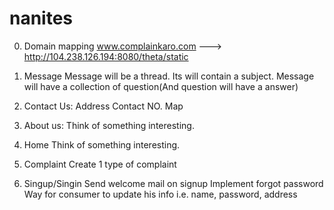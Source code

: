 # nanites

0.
	Domain mapping
		www.complainkaro.com ---> http://104.238.126.194:8080/theta/static
1.
	Message
		Message will be a thread. Its will contain a subject.
		Message will have a collection of question(And question will have a answer)

2.
	Contact Us:
		Address
		Contact NO.
		Map

3.
	About us:
		Think of something interesting.

4.
	Home
		Think of something interesting.

5.
	Complaint
		Create 1 type of complaint

6.
	Singup/Singin
		Send welcome mail on signup
		Implement forgot password
		Way for consumer to update his info i.e. name, password, address

